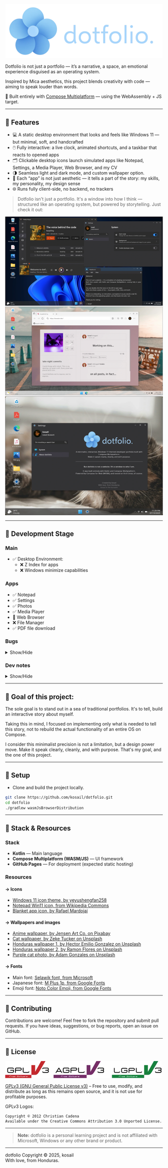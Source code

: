 ![dotfolio logo](repo_images/banner.webp)

Dotfolio is not just a portfolio — it’s a narrative, a space, an emotional experience disguised as an operating system.

Inspired by Mica aesthetics, this project blends creativity with code — aiming to speak louder than words.

🧭 Built entirely with [Compose Multiplatform](https://github.com/JetBrains/compose-multiplatform) — using the WebAssembly + JS target.

---

## 🌼 Features

- 💻 A static desktop environment that looks and feels like Windows 11 — but minimal, soft, and handcrafted
- 🖱️ Fully interactive: a live clock, animated shortcuts, and a taskbar that reacts to opened apps
- 🗂️ Clickable desktop icons launch simulated apps like Notepad, Settings, a Media Player, Web Browser, and my CV
- 🌗 Seamless light and dark mode, and custom wallpaper option.
- 🧠 Each “app” is not just aesthetic — it tells a part of the story: my skills, my personality, my design sense
- 🌐 Runs fully client-side, no backend, no trackers

> Dotfolio isn't just a portfolio. It's a window into how I think — structured like an operating system, but powered by storytelling. Just check it out:


![Showdown of some apps](repo_images/nightly_appearance.webp)
![Web browser app opened up](repo_images/nightly_appearance_3.webp)
![About project](repo_images/nightly_appearance_2.webp)

---
## 🪻 Development Stage
### Main
- ✅ Desktop Environment:
    - ❌ Z Index for apps 
    - ❌ Windows minimize capabilities

### Apps
- ✅ Notepad
- ✅ Settings
- ✅ Photos
- ✅ Media Player
- 🌱 Web Browser
- ❌ File Manager
- ✅ PDF file download

### Bugs

<details>
<summary>Show/Hide</summary>

1. ### Windows are going under the shortcut icons, which doesn't make sense.

    Windows should be OVER any other element
    This might mean that I will have to implement a Z index... bro
    I thought I could have made it without implementing that.
    I already tried to switch positions between DesktopEnvironment and DesktopShortcuts, but it's not that easy it seems.

2. ### When we open a second (or more) window, and we close the first one, the second window moves into the position where the first one was.
    Which doesn't make sense! Windows should have their position independent of other windows.
    I have no idea whatzupp with this and what it is causing it. I'll check on that later on when I finish coding all the "apps" inside dotfolio

3. ### Media player works seamlessly on web target, but in Desktop it has a bug in which if the audio is paused, then it cannot be played again.
    Although, it's okay. This project focuses on web target, and I use desktop implementation just for its hot reload capabilities, which really makes my life easier when quickly prototyping or fast debugging.

</details>


### Dev notes
<details>
<summary>Show/Hide</summary>

### I may end up dropping the file manager app, as the web browser app became extremely efficient in its tasks.
   So efficient, that I'm wondering if I should place my projects inside the "projects" page, I'll think about it later, as I think that I should stop adding functionalities.
    Too much functions = overwhelming to the end user. They are here to see my skills, not to test out an OS imitation.

</details>

---

## 🌺 Goal of this project:

The sole goal is to stand out in a sea of traditional portfolios. It's to tell, build an interactive story about myself.

Taking this in mind, I focused on implementing only what is needed to tell this story, not to rebuild the actual functionality of an entire OS on Compose.

I consider this minimalist precision is not a limitation, but a design power move. Make it speak clearly, cleanly, and with purpose. That's my goal, and the one of this project.

---

## 🌻 Setup

- Clone and build the project locally.

```bash
git clone https://github.com/kosail/dotfolio.git
cd dotfolio
./gradlew wasmJsBrowserDistribution
```

---

## 🔧 Stack & Resources
### Stack
- **Kotlin** — Main language
- **Compose Multiplatform (WASM/JS)** — UI framework
- **GitHub Pages** — For deployment (expected static hosting)

### Resources

#### -> Icons
- [Windows 11 icon theme, by yeyushengfan258](https://github.com/yeyushengfan258/Win11-icon-theme/)
- [Notepad Win11 icon, from Wikipedia Commons](https://commons.wikimedia.org/wiki/File:Notepad_Win11.svg)
- [Blanket app icon, by Rafael Mardojai](https://github.com/rafaelmardojai/blanket)

#### -> Wallpapers and images
- [Anime wallpaper, by Jensen Art Co. on Pixabay](https://pixabay.com/users/jensenartofficial-31380959/)
- [Cat wallpaper, by Zeke Tucker on Unsplash](https://unsplash.com/@zeketucker)
- [Honduras wallpaper 1, by Hector Emilio Gonzalez on Unsplash](https://unsplash.com/@hectoremilio)
- [Honduras wallpaper 2, by Ramon Flores on Unsplash](https://unsplash.com/@ramonantoniof)
- [Purple cat photo, by Adam Gonzales on Unsplash](https://unsplash.com/@adamgonzales)

#### -> Fonts
- Main font: [Selawik font, from Microsoft](https://github.com/microsoft/Selawik)
- Japanese font: [M Plus 1p, from Google Fonts](https://fonts.google.com/specimen/M+PLUS+1p)
- Emoji font: [Noto Color Emoji, from Google Fonts](https://fonts.google.com/noto/specimen/Noto+Color+Emoji)

---

## 💐 Contributing
Contributions are welcome! Feel free to fork the repository and submit pull requests. If you have ideas, suggestions, or bug reports, open an issue on GitHub.

---

[//]: # (## 🎒 What I learned from this project)

[//]: # (---)

## 📜 License
![GPLv3 License logo. Copyright © 2012 Christian Cadena](repo_images/license-logos-by-christian-candena-GNU_GPLv3_License.webp)

[GPLv3 (GNU General Public License v3)](LICENSE.txt) – Free to use, modify, and distribute as long as this remains open source, and it is not use for profitable purposes.

GPLv3 Logos:

    Copyright © 2012 Christian Cadena
    Available under the Creative Commons Attribution 3.0 Unported License.


---
> **Note:** dotfolio is a personal learning project and is not affiliated with Microsoft, Windows or any other brand or product.
---
dotfolio Copyright © 2025, kosail
<br>
With love, from Honduras.